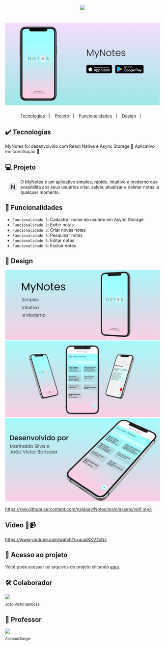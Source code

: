 <p align="center">
<img src="http://img.shields.io/static/v1?label=STATUS&message=EM%20DESENVOLVIMENTO&color=GREEN&style=for-the-badge"/>
</p>

<h1 align="center">
  <img alt="dev.finances" title="dev.finances" src="https://github.com/naldoev/Notes/blob/main/assets/design.png?raw=true" />
</h1>

 
<p align="center">
  <a href="#-tecnologias">Tecnologias</a>&nbsp;&nbsp;&nbsp;|&nbsp;&nbsp;&nbsp;
  <a href="#-projeto">Projeto</a>&nbsp;&nbsp;&nbsp;|&nbsp;&nbsp;&nbsp;
  <a href="#-funcionalidades">Funcionalidades</a>&nbsp;&nbsp;&nbsp;|&nbsp;&nbsp;&nbsp;
  <a href="#-design">Design</a>&nbsp;&nbsp;&nbsp;|&nbsp;&nbsp;&nbsp;
</p>


## ✔️ Tecnologias

MyNotes foi desenvolvido com React Native e Async Storage :construction: Aplicativo em construção :construction:

## 💻 Projeto

<img align="left" width="50" height="50" src="https://github.com/naldoev/Notes/raw/main/app/imagens/246x0w.png?raw=true">O MyNotes é um aplicativo simples, rápido, intuitivo e moderno que possibilita aos seus usuários criar, salvar, atualizar e deletar notas, a qualquer momento.


## :hammer: Funcionalidades
- `Funcionalidade 1`: Cadastrar nome do usuário em Async Storage
- `Funcionalidade 2`: Exibir notas
- `Funcionalidade 3`: Criar novas notas
- `Funcionalidade 4`: Pesquisar notas
- `Funcionalidade 5`: Editar notas
- `Funcionalidade 6`: Excluir notas

## 📱 Design
![image](https://raw.githubusercontent.com/naldoev/Notes/main/assets/design1.jpg)
![image](https://raw.githubusercontent.com/naldoev/Notes/main/assets/design2.jpg)
![image](https://raw.githubusercontent.com/naldoev/Notes/main/assets/design3.jpg)

https://raw.githubusercontent.com/naldoev/Notes/main/assets/vid1.mp4

## Video 🎥📹
https://www.youtube.com/watch?v=auulKKV2xNc

## 📁 Acesso ao projeto
Você pode acessar os arquivos do projeto clicando [aqui](https://github.com/gui-lirasilva/Edige-POO/tree/master/src).

## 🛠️ Colaborador
[<img src="https://avatars.githubusercontent.com/u/70446822?v=4" width=115><br><sub>João Victor Barbosa</sub>](https://github.com/joaovictor-desenvolvedor) 

## 🔸 Professor
[<img src="https://avatars.githubusercontent.com/u/2992209?v=4" width=115><br><sub>Abimael Sérgio</sub>](https://github.com/abimaelrsergio) 
